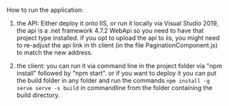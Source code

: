 How to run the application:

1. the API:
Either deploy it onto IIS, or run it locally via Visual Studio 2019, the api is a .net framework 4.7.2 WebApi 
so you need to have that project type installed.
if you opt to upload the api to iis, you might need to re-adjust the api link in th client (in the file PaginationComponent.js) 
to match the new address.

1. the client:
you can run it via command line in the project folder via "npm install" followed by "npm start".
or if you want to deploy it you can put the build folder in any folder and run the commands
`npm install -g serve
serve -s build`
in commandline from the folder containing the build directory.
 
